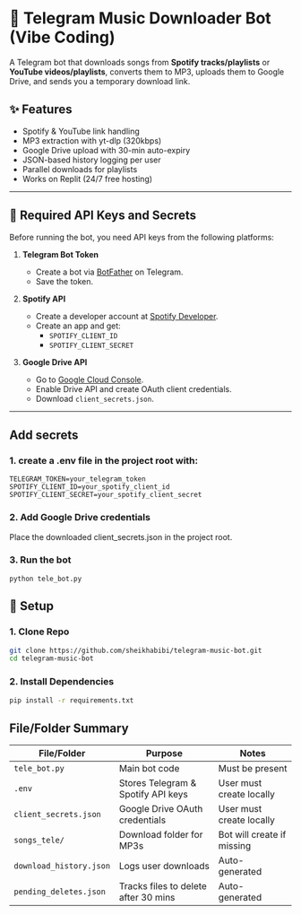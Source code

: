 # 🎵 Telegram Music Downloader Bot (Vibe Coding)

A Telegram bot that downloads songs from **Spotify tracks/playlists** or **YouTube videos/playlists**, converts them to MP3, uploads them to Google Drive, and sends you a temporary download link.

## ✨ Features
- Spotify & YouTube link handling
- MP3 extraction with yt-dlp (320kbps)
- Google Drive upload with 30-min auto-expiry
- JSON-based history logging per user
- Parallel downloads for playlists
- Works on Replit (24/7 free hosting)

---

## 🔑 Required API Keys and Secrets

Before running the bot, you need API keys from the following platforms:

1. **Telegram Bot Token**
   - Create a bot via [BotFather](https://t.me/BotFather) on Telegram.
   - Save the token.

2. **Spotify API**
   - Create a developer account at [Spotify Developer](https://developer.spotify.com/).
   - Create an app and get:
     - `SPOTIFY_CLIENT_ID`
     - `SPOTIFY_CLIENT_SECRET`

3. **Google Drive API**
   - Go to [Google Cloud Console](https://console.cloud.google.com/).
   - Enable Drive API and create OAuth client credentials.
   - Download `client_secrets.json`.

---
## Add secrets
### 1. create a .env file in the project root with:
```
TELEGRAM_TOKEN=your_telegram_token
SPOTIFY_CLIENT_ID=your_spotify_client_id
SPOTIFY_CLIENT_SECRET=your_spotify_client_secret
```
### 2. Add Google Drive credentials
Place the downloaded client_secrets.json in the project root.

### 3. Run the bot
```
python tele_bot.py
```

## 🚀 Setup

### 1. Clone Repo
```bash
git clone https://github.com/sheikhabibi/telegram-music-bot.git
cd telegram-music-bot
```

### 2. Install Dependencies
```bash
pip install -r requirements.txt
```

## File/Folder Summary
| File/Folder             | Purpose                              | Notes                      |
| ----------------------- | ------------------------------------ | -------------------------- |
| `tele_bot.py`           | Main bot code                        | Must be present            |
| `.env`                  | Stores Telegram & Spotify API keys   | User must create locally   |
| `client_secrets.json`   | Google Drive OAuth credentials       | User must create locally   |
| `songs_tele/`           | Download folder for MP3s             | Bot will create if missing |
| `download_history.json` | Logs user downloads                  | Auto-generated             |
| `pending_deletes.json`  | Tracks files to delete after 30 mins | Auto-generated             |
